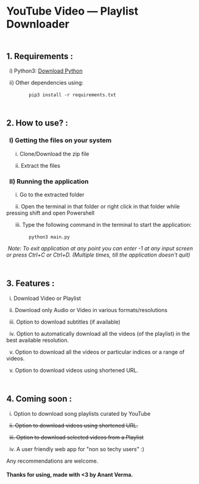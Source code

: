 # YouTube Video &mdash; Playlist Downloader

## <br> 1. Requirements : 
&nbsp;&nbsp;i) Python3:  <a href = "https://www.python.org/downloads/">Download Python </a>


&nbsp;&nbsp;ii) Other dependencies using:

&nbsp;&nbsp;&nbsp;&nbsp;&nbsp;&nbsp;&nbsp;&nbsp;&nbsp;&nbsp;&nbsp;&nbsp;&nbsp;&nbsp;&nbsp;```pip3 install -r requirements.txt```


## <br> 2. How to use? :

### &nbsp; I) Getting the files on your system
&nbsp;&nbsp;&nbsp;&nbsp;&nbsp;&nbsp;i. Clone/Download the zip file


&nbsp;&nbsp;&nbsp;&nbsp;&nbsp;&nbsp;ii. Extract the files


### &nbsp; II) Running the application
&nbsp;&nbsp;&nbsp;&nbsp;&nbsp;&nbsp;i. Go to the extracted folder


&nbsp;&nbsp;&nbsp;&nbsp;&nbsp;&nbsp;ii. Open the terminal in that folder or right click in that folder while pressing shift and open Powershell


&nbsp;&nbsp;&nbsp;&nbsp;&nbsp;&nbsp;iii. Type the following command in the terminal to start the application:

&nbsp;&nbsp;&nbsp;&nbsp;&nbsp;&nbsp;&nbsp;&nbsp;&nbsp;&nbsp;&nbsp;&nbsp;&nbsp;&nbsp;&nbsp;```python3 main.py```



&nbsp;*Note: To exit application at any point you can enter -1 at any input screen or press Ctrl+C or Ctrl+D. (Multiple times, till the application doesn't quit)*

## <br> 3. Features :

&nbsp;&nbsp;i. Download Video or Playlist


&nbsp;&nbsp;ii. Download only Audio or Video in various formats/resolutions


&nbsp;&nbsp;iii. Option to download subtitles (if available)


&nbsp;&nbsp;iv. Option to automatically download all the videos (of the playlist) in the best available resolution.


&nbsp;&nbsp;v. Option to download all the videos or particular indices or a range of videos.


&nbsp;&nbsp;v. Option to download videos using shortened URL.


## <br> 4. Coming soon :

&nbsp;&nbsp;i. Option to download song playlists curated by YouTube


&nbsp;&nbsp;~~ii. Option to download videos using shortened URL.~~


&nbsp;&nbsp;~~iii. Option to download selected videos from a Playlist~~


&nbsp;&nbsp;iv. A user friendly web app for "non so techy users" :)
<br>

Any recommendations are welcome.
#### Thanks for using, made with <3 by Anant Verma.